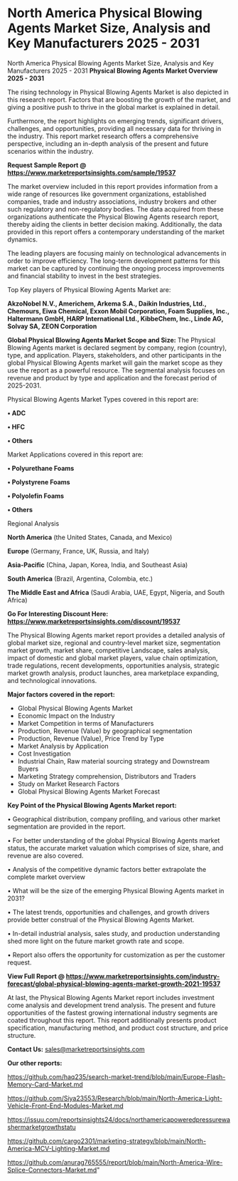 # North America Physical Blowing Agents Market Size, Analysis and Key Manufacturers 2025 - 2031
North America Physical Blowing Agents Market Size, Analysis and Key Manufacturers 2025 - 2031
<Strong> Physical Blowing Agents Market Overview 2025 - 2031</strong>

The rising technology in Physical Blowing Agents Market is also depicted in this research report. Factors that are boosting the growth of the market, and giving a positive push to thrive in the global market is explained in detail.

Furthermore, the report highlights on emerging trends, significant drivers, challenges, and opportunities, providing all necessary data for thriving in the industry. This report market research offers a comprehensive perspective, including an in-depth analysis of the present and future scenarios within the industry.

<strong>Request Sample Report @ <a href=https://www.marketreportsinsights.com/sample/19537>https://www.marketreportsinsights.com/sample/19537</a></strong>

The market overview included in this report provides information from a wide range of resources like government organizations, established companies, trade and industry associations, industry brokers and other such regulatory and non-regulatory bodies. The data acquired from these organizations authenticate the Physical Blowing Agents research report, thereby aiding the clients in better decision making. Additionally, the data provided in this report offers a contemporary understanding of the market dynamics.

The leading players are focusing mainly on technological advancements in order to improve efficiency. The long-term development patterns for this market can be captured by continuing the ongoing process improvements and financial stability to invest in the best strategies.

Top Key players of Physical Blowing Agents Market are:

<strong>AkzoNobel N.V., Americhem, Arkema S.A., Daikin Industries, Ltd., Chemours, Eiwa Chemical, Exxon Mobil Corporation, Foam Supplies, Inc., Haltermann GmbH, HARP International Ltd., KibbeChem, Inc., Linde AG, Solvay SA, ZEON Corporation</strong>

<strong><b>Global Physical Blowing Agents Market Scope and Size:</b></strong>
The Physical Blowing Agents market is declared segment by company, region (country), type, and application. Players, stakeholders, and other participants in the global Physical Blowing Agents market will gain the market scope as they use the report as a powerful resource. The segmental analysis focuses on revenue and product by type and application and the forecast period of 2025-2031.

Physical Blowing Agents Market Types covered in this report are:

<strong>• ADC

• HFC

• Others</strong>

Market Applications covered in this report are:

<strong>• Polyurethane Foams

• Polystyrene Foams

• Polyolefin Foams

• Others</strong> 

Regional Analysis

<strong>North America</strong> (the United States, Canada, and Mexico)

<strong>Europe</strong> (Germany, France, UK, Russia, and Italy)

<strong>Asia-Pacific</strong> (China, Japan, Korea, India, and Southeast Asia)

<strong>South America</strong> (Brazil, Argentina, Colombia, etc.)

<strong>The Middle East and Africa</strong> (Saudi Arabia, UAE, Egypt, Nigeria, and South Africa)

<strong>Go For Interesting Discount Here: <a href=https://www.marketreportsinsights.com/discount/19537>https://www.marketreportsinsights.com/discount/19537</a></strong>

The Physical Blowing Agents market report provides a detailed analysis of global market size, regional and country-level market size, segmentation market growth, market share, competitive Landscape, sales analysis, impact of domestic and global market players, value chain optimization, trade regulations, recent developments, opportunities analysis, strategic market growth analysis, product launches, area marketplace expanding, and technological innovations.

<strong><b>Major factors covered in the report:</b></strong>
<ul>
  <li>Global Physical Blowing Agents Market </li>
  <li>Economic Impact on the Industry</li>
  <li>Market Competition in terms of Manufacturers</li>
  <li>Production, Revenue (Value) by geographical segmentation</li>
  <li>Production, Revenue (Value), Price Trend by Type</li>
  <li>Market Analysis by Application</li>
  <li>Cost Investigation</li>
  <li>Industrial Chain, Raw material sourcing strategy and Downstream Buyers</li>
  <li>Marketing Strategy comprehension, Distributors and Traders</li>
  <li>Study on Market Research Factors</li>
  <li>Global Physical Blowing Agents Market Forecast</li>
</ul>

<strong><b>Key Point of the Physical Blowing Agents Market report:</b></strong>

• Geographical distribution, company profiling, and various other market segmentation are provided in the report.

• For better understanding of the global Physical Blowing Agents market status, the accurate market valuation which comprises of size, share, and revenue are also covered.

• Analysis of the competitive dynamic factors better extrapolate the complete market overview

• What will be the size of the emerging Physical Blowing Agents market in 2031?

• The latest trends, opportunities and challenges, and growth drivers provide better construal of the Physical Blowing Agents Market.

• In-detail industrial analysis, sales study, and production understanding shed more light on the future market growth rate and scope.

• Report also offers the opportunity for customization as per the customer request.

<strong><b>View Full Report @ <a href=https://www.marketreportsinsights.com/industry-forecast/global-physical-blowing-agents-market-growth-2021-19537>https://www.marketreportsinsights.com/industry-forecast/global-physical-blowing-agents-market-growth-2021-19537</a></b></strong>


At last, the Physical Blowing Agents Market report includes investment come analysis and development trend analysis. The present and future opportunities of the fastest growing international industry segments are coated throughout this report. This report additionally presents product specification, manufacturing method, and product cost structure, and price structure.

<strong>Contact Us:</strong>
sales@marketreportsinsights.com

<strong>Our other reports:</strong>

<a href=https://github.com/haq235/search-market-trend/blob/main/Europe-Flash-Memory-Card-Market.md>https://github.com/haq235/search-market-trend/blob/main/Europe-Flash-Memory-Card-Market.md</a>

<a href=https://github.com/Siya23553/Research/blob/main/North-America-Light-Vehicle-Front-End-Modules-Market.md>https://github.com/Siya23553/Research/blob/main/North-America-Light-Vehicle-Front-End-Modules-Market.md</a>

<a href=https://issuu.com/reportsinsights24/docs/northamericapoweredpressurewashermarketgrowthstatu>https://issuu.com/reportsinsights24/docs/northamericapoweredpressurewashermarketgrowthstatu</a>

<a href=https://github.com/cargo2301/marketing-strategy/blob/main/North-America-MCV-Lighting-Market.md>https://github.com/cargo2301/marketing-strategy/blob/main/North-America-MCV-Lighting-Market.md</a>

<a href=https://github.com/anurag765555/report/blob/main/North-America-Wire-Splice-Connectors-Market.md>https://github.com/anurag765555/report/blob/main/North-America-Wire-Splice-Connectors-Market.md</a>"
